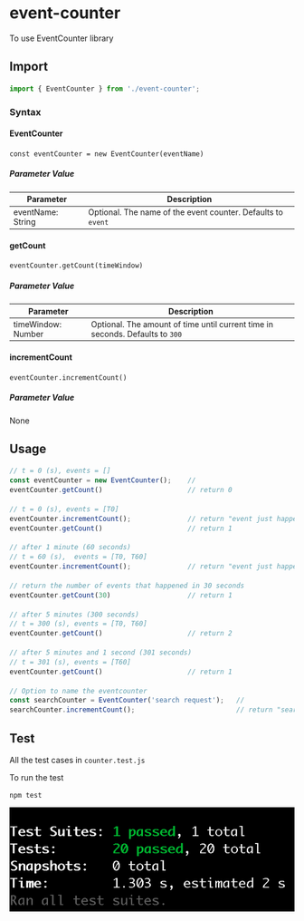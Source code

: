 # event-counter

To use EventCounter library

## Import

``` javascript
import { EventCounter } from './event-counter';
```

### Syntax
#### EventCounter
```
const eventCounter = new EventCounter(eventName)
```
##### Parameter Value
| Parameter |Description |
| ------------- | ------------- |
| eventName: String  | Optional. The name of the event counter. Defaults to `event` |

#### getCount
```
eventCounter.getCount(timeWindow)
```
##### Parameter Value
| Parameter  | Description |
| ------------- | ------------- |
| timeWindow: Number | Optional. The amount of time until current time in seconds. Defaults to `300`|

#### incrementCount
```
eventCounter.incrementCount()
```

##### Parameter Value
None

## Usage 
```javascript
// t = 0 (s), events = []
const eventCounter = new EventCounter();    //
eventCounter.getCount()                     // return 0

// t = 0 (s), events = [T0]
eventCounter.incrementCount();              // return "event just happened"
eventCounter.getCount()                     // return 1

// after 1 minute (60 seconds)
// t = 60 (s),  events = [T0, T60]
eventCounter.incrementCount();              // return "event just happened"

// return the number of events that happened in 30 seconds
eventCounter.getCount(30)                   // return 1

// after 5 minutes (300 seconds)
// t = 300 (s), events = [T0, T60]
eventCounter.getCount()                     // return 2                    

// after 5 minutes and 1 second (301 seconds)
// t = 301 (s), events = [T60]
eventCounter.getCount()                     // return 1

// Option to name the eventcounter
const searchCounter = EventCounter('search request');   //
searchCounter.incrementCount();                         // return "search request just happened"
```

## Test
All the test cases in `counter.test.js`

To run the test

```
npm test
```

![alt test](test.png)
